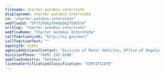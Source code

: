 ```yaml
---
filename: charter-autobus-interstate
displayname: charter-autobus-interstate
id: "charter-autobus-interstate"
webflowId: "5f7729562f04dabd2758b5f4"
urlSlug: "charter-autobus-interstate"
webflowName: "Charter Autobus Interstate"
callToActionLink: "http://nj.gov/mvc/"
callToActionText: ""
agencyId: njdot
agencyAdditionalContext: "Division of Motor Vehicles, Office of Regulatory Affairs"
divisionPhone: "(609) 292-6500"
webflowIndustry: "Autobus"
licenseCertificationClassification: "CERTIFICATE"
---
```

